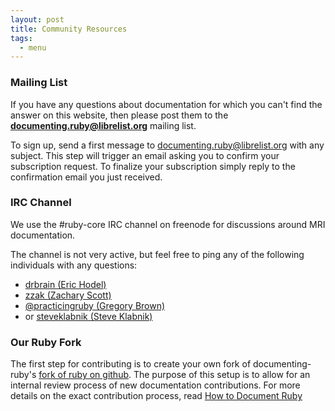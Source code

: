 ```yaml
---
layout: post
title: Community Resources
tags:
  - menu
---
```


### Mailing List

If you have any questions about documentation for which you can't find the
answer on this website, then please post them to the
**documenting.ruby@librelist.org** mailing list.

To sign up, send a first message to documenting.ruby@librelist.org with any
subject. This step will trigger an email asking you to confirm your
subscription request. To finalize your subscription simply reply to the
confirmation email you just received.

### IRC Channel

We use the #ruby-core IRC channel on freenode for discussions around MRI
documentation.

The channel is not very active, but feel free to ping any of the following
individuals with any questions:

* <a href="http://twitter.com/drbrain">drbrain (Eric Hodel)</a>
* <a href="http://twitter.com/_zzak">zzak (Zachary Scott)</a>
* <a href="http://twitter.com/practicingruby">@practicingruby (Gregory Brown)</a>
* or <a href="http://twitter.com/steveklabnik">steveklabnik (Steve Klabnik)</a>

### Our Ruby Fork

The first step for contributing is to create your own fork of
documenting-ruby's [fork of ruby on
github](https://github.com/documenting-ruby/ruby). The purpose of this setup is
to allow for an internal review process of new documentation contributions. For
more details on the exact contribution process, read [How to Document
Ruby](/step-by-step-guide.html)

